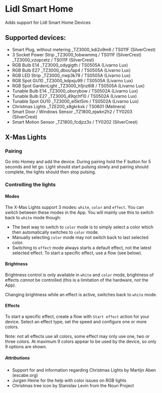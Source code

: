 # Lidl Smart Home
Adds support for Lidl Smart Home Devices

## Supported devices:
- Smart Plug, without metering
    _TZ3000_kdi2o9m6 / TS011F (SilverCrest)
- 3 Socket Power Strip
    _TZ3000_1obwwnmq / TS011F (SilverCrest)
    _TZ3000_vzopcetz / TS011F (SilverCrest)
- RGB Bulb E14
    _TZ3000_odygigth / TS0505A (Livarno Lux)
- RGB Bulb E27
    _TZ3000_dbou1ap4 / TS0505A (Livarno Lux)
- RGB LED Strip
    _TZ3000_riwp3k79 / TS0505A (Livarno Lux)
- RGB Spot GU10
    _TZ3000_kdpxju99 / TS0505A (Livarno Lux)
- RGB Spot GardenLight
   _TZ3000_h1jnz6l8 / TS0505A (Livarno Lux)
- Tunable Bulb E14
    _TZ3000_oborybow / TS0502A (Livarno Lux)
- Tunable Bulb E27
    _TZ3000_49qchf10 / TS0502A (Livarno Lux)
- Tunable Spot GU10
    _TZ3000_el5kt5im / TS0502A (Livarno Lux)
- Christmas Lights
    _TZE200_s8gkrkxk / TS0601 (Melinera)
- Smart Door / Windows Sensor
    _TZ1800_ejwkn2h2 / TY0203 (SilverCrest)
- Smart Motion Sensor
   _TZ1800_fcdjzz3s / TY0202 (SilverCrest)


## X-Mas Lights

### Pairing
Go into Homey and add the device. During pairing hold the F button for 5 seconds and let go. Light should start pulsing 
slowly and pairing should complete, the lights should then stop pulsing.

### Controlling the lights

#### Modes
The X-Mas Lights support 3 modes: `white`, `color` and `effect`. You can switch between these modes in the App. 
You will mainly use this to switch back to `white` mode though:

* The best way to switch to `color` mode is to simply select a color which then automatically switches to `color` mode.
* Manually selecting `color` mode may not switch back to last selected color.
* Switching to `effect` mode always starts a default effect, not the latest selected effect. To start a specific effect,
use a flow (see below).

#### Brightness
Brightness control is only available in `white` and `color` mode, brightness of effects _cannot_ be controlled (this is
a limitation of the hardware, _not_ the App). 

Changing brightness while an effect is active, switches back to `white` mode. 

#### Effects
To start a specific effect, create a flow with `Start effect` action for your device. Select an effect type, 
set the speed and configure one or more colors.

Note: not all effects use all colors, some effect may only use one, two or three colors. At maximum 9 colors appear
to be used by the device, so only 9 options are shown.

##### Attributions
* Support for and information regarding Christmas Lights by Martijn Aben (escabe.org)
* Jurgen Heine for the help with color issues on RGB lights
* Christmas tree icon by Stanislav Levin from the Noun Project